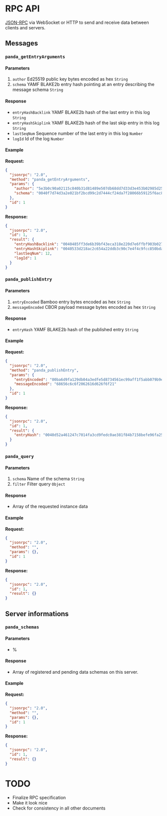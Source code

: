 # RPC API

[JSON-RPC](https://www.jsonrpc.org/specification) via WebSocket or HTTP to send and receive data between clients and servers.

## Messages

### `panda_getEntryArguments`

#### Parameters

1. `author` Ed25519 public key bytes encoded as hex `String`
2. `schema` YAMF BLAKE2b entry hash pointing at an entry describing the message schema `String`

#### Response

* `entryHashBacklink` YAMF BLAKE2b hash of the last entry in this log `String`
* `entryHashSkiplink` YAMF BLAKE2b hash of the last skip entry in this log `String`
* `lastSeqNum` Sequence number of the last entry in this log `Number`
* `logId` Id of the log `Number`

#### Example

**Request:**

```json
{
  "jsonrpc": "2.0",
  "method": "panda_getEntryArguments",
  "params": {
    "author": "5e3b0c90a02115c840b31d81489e507db68dd7d33d3e453b02985d25f3b76772",
    "schema": "0040f7d74d3a2e021bf2bcd99c2d7444cf24da7f28066b59125f6ac8637ee1e2e91dd27268b024011e13dad2a149799bb5fc4d5f618998029a86bcedb2f34e8e95a4"
  },
  "id": 1
}
```

**Response:**

```json
{
  "jsonrpc": "2.0",
  "id": 1,
  "result": {
    "entryHashBacklink": "0040485ff3de6b39bf43eca318e220d7e6ffbf903b0277a53feb0940c523afcd05d144353f14db8bed63d1c442945e008992e049d959a2e0d8f34ccb6fa02fddc5c7",
    "entryHashSkiplink": "0040533d218ac2c654a22ddb3c90c7e4f4c9fcc850bdaf64efbd86290947de9f3d0b1c2189351bc28cdc7094dd0c54083c0fb652386f4149e195854ec47807882e73",
    "lastSeqNum": 12,
    "logId": 1
  }
}
```

### `panda_publishEntry`

#### Parameters

1. `entryEncoded` Bamboo entry bytes encoded as hex `String`
2. `messageEncoded` CBOR payload message bytes encoded as hex `String`

#### Response

* `entryHash` YAMF BLAKE2b hash of the published entry `String`

#### Example

**Request:**

```json
{
  "jsonrpc": "2.0",
  "method": "panda_publishEntry",
  "params": {
    "entryEncoded": "00ba6d9fa129db04a3edfe5d8734561ec99aff1f5abb079b9ef2ad0f7f1a31858600010d004069db5208a271c53de8a1b6220e6a4d7fcccd89e6c0c7e75c833e34dc68d932624f2ccf27513f42fb7d0e4390a99b225bad41ba14a6297537246dbe4e6ce150e8a55b4c5cd6726a5d21f8ef5f4a426855c5b7f415afbe6d47a2fdf613c46e272fb44719c7761c7294ba4b4a639f8dbfe82d73726925eda909a9546ed79de27e02",
    "messageEncoded": "68656c6c6f2062616d626f6f21"
  },
  "id": 1
}
```

**Response:**

```json
{
  "jsonrpc": "2.0",
  "id": 1,
  "result": {
    "entryHash": "0040d52a461247c7014fa3cd9fedc0ae381f84b7158befe96fa250641b4a1b74501169ed046ad53389a8e7309a035bf2f68ea19e6ffaaf0ee5822c00e81e16fa4424"
  }
}
```

### `panda_query`

#### Parameters

1. `schema` Name of the schema `String`
2. `filter` Filter query `Object`

#### Response

* Array of the requested instance data

#### Example

**Request:**

```json
{
  "jsonrpc": "2.0",
  "method": "",
  "params": {},
  "id": 1
}
```

**Response:**

```json
{
  "jsonrpc": "2.0",
  "id": 1,
  "result": {}
}
```

## Server informations

### `panda_schemas`

#### Parameters

* %

#### Response

* Array of registered and pending data schemas on this server.

#### Example

**Request:**

```json
{
  "jsonrpc": "2.0",
  "method": "",
  "params": {},
  "id": 1
}
```

**Response:**

```json
{
  "jsonrpc": "2.0",
  "id": 1,
  "result": {}
}
```

# TODO

* Finalize RPC specification
* Make it look nice
* Check for consistency in all other documents

